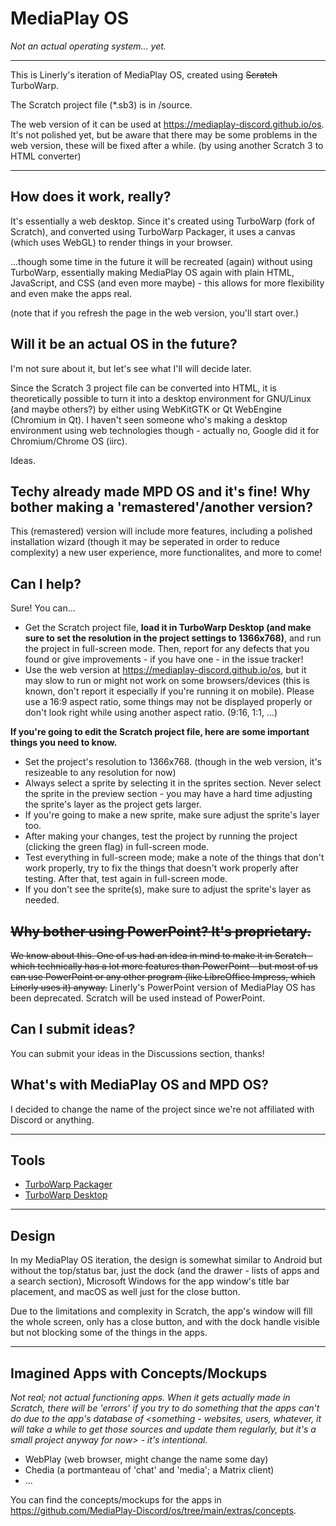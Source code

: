 
# MediaPlay OS
*Not an actual operating system... yet.*

---

This is Linerly's iteration of MediaPlay OS, created using ~~Scratch~~ TurboWarp.

The Scratch project file (*.sb3) is in /source.

The web version of it can be used at https://mediaplay-discord.github.io/os. It's not polished yet, but be aware that there may be some problems in the web version, these will be fixed after a while. (by using another Scratch 3 to HTML converter)

---

## How does it work, really?
It's essentially a web desktop. Since it's created using TurboWarp (fork of Scratch), and converted using TurboWarp Packager, it uses a canvas (which uses WebGL) to render things in your browser.

...though some time in the future it will be recreated (again) without using TurboWarp, essentially making MediaPlay OS again with plain HTML, JavaScript, and CSS (and even more maybe) - this allows for more flexibility and even make the apps real.

(note that if you refresh the page in the web version, you'll start over.)

## Will it be an actual OS in the future?
I'm not sure about it, but let's see what I'll will decide later.

Since the Scratch 3 project file can be converted into HTML, it is theoretically possible to turn it into a desktop environment for GNU/Linux (and maybe others?) by either using WebKitGTK or Qt WebEngine (Chromium in Qt). I haven't seen someone who's making a desktop environment using web technologies though - actually no, Google did it for Chromium/Chrome OS (iirc).

Ideas.

## Techy already made MPD OS and it's fine! Why bother making a 'remastered'/another version?
This (remastered) version will include more features, including a polished installation wizard (though it may be seperated in order to reduce complexity) a new user experience, more functionalites, and more to come!

## Can I help?
Sure! You can...
- Get the Scratch project file, **load it in TurboWarp Desktop (and make sure to set the resolution in the project settings to 1366x768)**, and run the project in full-screen mode. Then, report for any defects that you found or give improvements - if you have one - in the issue tracker!
- Use the web version at https://mediaplay-discord.github.io/os, but it may slow to run or might not work on some browsers/devices (this is known, don't report it especially if you're running it on mobile). Please use a 16:9 aspect ratio, some things may not be displayed properly or don't look right while using another aspect ratio. (9:16, 1:1, ...)

**If you're going to edit the Scratch project file, here are some important things you need to know.**
- Set the project's resolution to 1366x768. (though in the web version, it's resizeable to any resolution for now)
- Always select a sprite by selecting it in the sprites section. Never select the sprite in the preview section - you may have a hard time adjusting the sprite's layer as the project gets larger.
- If you're going to make a new sprite, make sure adjust the sprite's layer too.
- After making your changes, test the project by running the project (clicking the green flag) in full-screen mode.
- Test everything in full-screen mode; make a note of the things that don't work properly, try to fix the things that doesn't work properly after testing. After that, test again in full-screen mode.
- If you don't see the sprite(s), make sure to adjust the sprite's layer as needed.

## ~~Why bother using PowerPoint? It's proprietary.~~
~~We know about this. One of us had an idea in mind to make it in Scratch - which technically has a lot more features than PowerPoint - but most of us can use PowerPoint or any other program (like LibreOffice Impress, which Linerly uses it) anyway.~~ Linerly's PowerPoint version of MediaPlay OS has been deprecated. Scratch will be used instead of PowerPoint.

## Can I submit ideas?
You can submit your ideas in the Discussions section, thanks!

## What's with MediaPlay OS and MPD OS?
I decided to change the name of the project since we're not affiliated with Discord or anything.

---

## Tools
- [TurboWarp Packager](https://packager.turbowarp.org)
- [TurboWarp Desktop](https://desktop.turbowarp.org/)

---

## Design
In my MediaPlay OS iteration, the design is somewhat similar to Android but without the top/status bar, just the dock (and the drawer - lists of apps and a search section), Microsoft Windows for the app window's title bar placement, and macOS as well just for the close button.

Due to the limitations and complexity in Scratch, the app's window will fill the whole screen, only has a close button, and with the dock handle visible but not blocking some of the things in the apps.

---

## Imagined Apps with Concepts/Mockups
*Not real; not actual functioning apps. When it gets actually made in Scratch, there will be 'errors' if you try to do something that the apps can't do due to the app's database of <something - websites, users, whatever, it will take a while to get those sources and update them regularly, but it's a small project anyway for now> - it's intentional.*
- WebPlay (web browser, might change the name some day)
- Chedia (a portmanteau of 'chat' and 'media'; a Matrix client)
- ...

You can find the concepts/mockups for the apps in https://github.com/MediaPlay-Discord/os/tree/main/extras/concepts.
